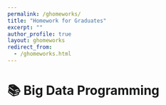 ```yaml
---
permalink: /ghomeworks/
title: "Homework for Graduates"
excerpt: ""
author_profile: true
layout: ghomeworks
redirect_from:
  - /ghomeworks.html
---
```



# 📚 Big Data Programming

